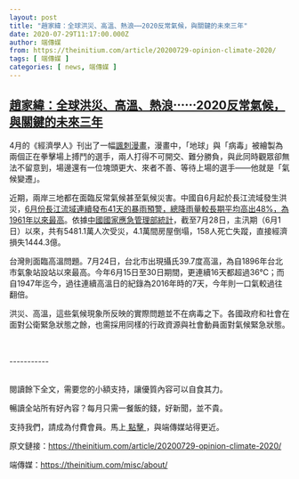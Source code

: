 ```yaml
---
layout: post
title: "趙家緯：全球洪災、高溫、熱浪⋯⋯2020反常氣候，與關鍵的未來三年"
date: 2020-07-29T11:17:00.000Z
author: 端傳媒
from: https://theinitium.com/article/20200729-opinion-climate-2020/
tags: [ 端傳媒 ]
categories: [ news, 端傳媒 ]
---
```

<!--1596021420000-->
[趙家緯：全球洪災、高溫、熱浪⋯⋯2020反常氣候，與關鍵的未來三年](https://theinitium.com/article/20200729-opinion-climate-2020/)
------

<div>
<section>  <article><p>4月的《經濟學人》刊出了一幅<a href="https://www.economist.com/the-world-this-week/2020/04/23/kals-cartoon">諷刺漫畫</a>，漫畫中，「地球」與「病毒」被繪製為兩個正在拳擊場上搏鬥的選手，兩人打得不可開交、難分勝負，與此同時觀眾卻無法不留意到，場邊還有一位塊頭更大、來者不善、等待上場的選手——他就是「氣候變遷」。</p><p>近期，兩岸三地都在面臨反常氣候甚至氣候災害。中國自6月起於長江流域發生洪災，<a href="https://mp.weixin.qq.com/s?__biz=MzA5NzExMzMxMw==&amp;mid=2654126910&amp;idx=1&amp;sn=90fa9435daafa44be887fc93eece161e&amp;chksm=8b63a6b0bc142fa61d50bfdd4cecdcb346ce1ea3c1f5910468693c7ff245145fbade2e931295#rd">6月份長江流域連續發布41天的暴雨預警，總降雨量較長期平均高出48%，為1961年以來最高</a>。依據<a href="http://www.chinanews.com/gn/2020/07-28/9250401.shtml">中國國家應急管理部統計</a>，截至7月28日，主汛期（6月1日）以來，共有5481.1萬人次受災，4.1萬間房屋倒塌，158人死亡失蹤，直接經濟損失1444.3億。</p><p>台灣則面臨高溫問題。7月24日，台北市出現攝氏39.7度高溫，為自1896年台北市氣象站設站以來最高。今年6月15日至30日期間，更連續16天都超過36℃；而自1947年迄今，過往連續高溫日的紀錄為2016年時的7天，今年則一口氣較過往翻倍。</p><p>洪災、高溫，這些氣候現象所反映的實際問題並不在病毒之下。各國政府和社會在面對公衛緊急狀態之餘，也需採用同樣的行政資源與社會動員面對氣候緊急狀態。</p>                                           <br><br>-----------<br><br><p>閱讀餘下全文，需要您的小額支持，讓優質內容可以自食其力。</p><p>暢讀全站所有好內容？每月只需一餐飯的錢，好新聞，並不貴。</p><p>支持我們，請成為付費會員。馬上<a href="https://theinitium.com/subscription/offers/"> 點擊 </a>，與端傳媒站得更近。</p></article>  <footer>          <p>        <span>原文鏈接：</span><a href="https://theinitium.com/article/20200729-opinion-climate-2020/">https://theinitium.com/article/20200729-opinion-climate-2020/</a>      </p>      <p>        <span>端傳媒：</span><a href="https://theinitium.com/misc/about/">https://theinitium.com/misc/about/</a>      </p>      </footer></section>
</div>
